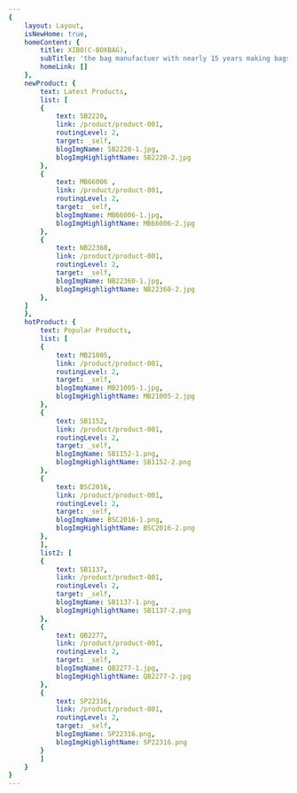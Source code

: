 ```yaml
---
{
    layout: Layout,
    isNewHome: true,
    homeContent: {
        title: XIBO(C-BOXBAG),
        subTitle: 'the bag manufactuer with nearly 15 years making bags experience, trend setting, eco-friendly, reusable bags',
        homeLink: []
    },
    newProduct: {
        text: Latest Products,
        list: [
        {
            text: SB2220,
            link: /product/product-001,
            routingLevel: 2,
            target: _self,
            blogImgName: SB2220-1.jpg,
            blogImgHighlightName: SB2220-2.jpg
        },
        {
            text: MB66006 ,
            link: /product/product-001,
            routingLevel: 2,
            target: _self,
            blogImgName: MB66006-1.jpg,
            blogImgHighlightName: MB66006-2.jpg
        },
        {
            text: NB22360,
            link: /product/product-001,
            routingLevel: 2,
            target: _self,
            blogImgName: NB22360-1.jpg,
            blogImgHighlightName: NB22360-2.jpg
        },
    ]
    },
    hotProduct: {
        text: Popular Products,
        list: [
        {
            text: MB21005,
            link: /product/product-001,
            routingLevel: 2,
            target: _self,
            blogImgName: MB21005-1.jpg,
            blogImgHighlightName: MB21005-2.jpg
        },
        {   
            text: SB1152,
            link: /product/product-001,
            routingLevel: 2,
            target: _self,
            blogImgName: SB1152-1.png,
            blogImgHighlightName: SB1152-2.png
        },
        {   
            text: BSC2016,
            link: /product/product-001,
            routingLevel: 2,
            target: _self,
            blogImgName: BSC2016-1.png,
            blogImgHighlightName: BSC2016-2.png
        },
        ],
        list2: [
        {
            text: SB1137,
            link: /product/product-001,
            routingLevel: 2,
            target: _self,
            blogImgName: SB1137-1.png,
            blogImgHighlightName: SB1137-2.png
        },
        {
            text: QB2277,
            link: /product/product-001,
            routingLevel: 2,
            target: _self,
            blogImgName: QB2277-1.jpg,
            blogImgHighlightName: QB2277-2.jpg
        },
        {
            text: SP22316,
            link: /product/product-001,
            routingLevel: 2,
            target: _self,
            blogImgName: SP22316.png,
            blogImgHighlightName: SP22316.png
        }
        ]
    }
}
---
```

